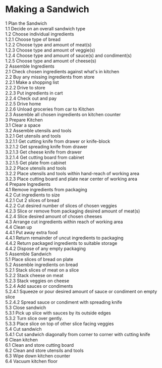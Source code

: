 # Making a Sandwich

1 Plan the Sandwich  
  1.1 Decide on an overall sandwich type  
  1.2 Choose individual ingredients  
    1.2.1 Choose type of bread  
    1.2.2 Choose type and amount of meat(s)  
    1.2.3 Choose type and amount of veggie(s)  
    1.2.4 Choose type and amount of sauce(s) and condiment(s)  
    1.2.5 Choose type and amount of cheese(s)  
2 Assemble Ingredients  
  2.1 Check chosen ingredients against what's in kitchen  
  2.2 Buy any missing ingredients from store  
    2.2.1 Make a shopping list  
    2.2.2 Drive to store  
    2.2.3 Put ingredients in cart  
    2.2.4 Check out and pay  
    2.2.5 Drive home  
    2.2.6 Unload groceries from car to Kitchen  
  2.3 Assemble all chosen ingredients on kitchen counter  
3 Prepare Kitchen  
  3.1 Clear a space  
  3.2 Assemble utensils and tools  
    3.2.1 Get utensils and tools  
      3.2.1.1 Get cutting knife from drawer or knife-block  
      3.2.1.2 Get spreading knife from drawer  
      3.2.1.3 Get cheese knife from drawer  
      3.2.1.4 Get cutting board from cabinet  
      3.2.1.5 Get plate from cabinet  
    3.2.2 Place utensils and tools  
      3.2.2 Place utensils and tools within hand-reach of working area  
      3.2.3 Place cutting board and plate near center of working area  
4 Prepare Ingredients  
  4.1 Remove ingredients from packaging  
  4.2 Cut ingredients to size  
    4.2.1 Cut 2 slices of bread  
    4.2.2 Cut desired number of slices of chosen veggies  
    4.2.3 Slice or remove from packaging desired amount of meat(s)  
    4.2.4 Slice desired amount of chosen cheeses  
  4.3 Arrange cut ingredients within reach of working area  
  4.4 Clean up  
    4.4.1 Put away extra food  
      4.4.1 Return remainder of uncut ingredients to packaging  
      4.4.2 Return packaged ingredients to suitable storage  
    4.4.2 Dispose of any empty packaging  
5 Assemble Sandwich  
  5.1 Place slices of bread on plate  
  5.2 Assemble ingredients on bread  
    5.2.1 Stack slices of meat on a slice  
    5.2.2 Stack cheese on meat  
    5.2.3 Stack veggies on cheese  
    5.2.4 Add sauces or condiments  
      5.2.4.1 Squeeze or pour desired amount of sauce or condiment on empty slice  
      5.2.4.2 Spread sauce or condiment with spreading knife  
  5.3 Close sandwich  
    5.3.1 Pick up slice with sauces by its outside edges  
    5.3.2 Turn slice over gently.  
    5.3.3 Place slice on top of other slice facing veggies  
  5.4 Cut sandwich  
    5.4.1 Cut sandwich diagonally from corner to corner with cutting knife  
6 Clean kitchen  
  6.1 Clean and store cutting board  
  6.2 Clean and store utensils and tools  
  6.3 Wipe down kitchen counter  
  6.4 Vacuum kitchen floor  
